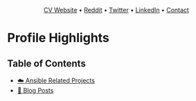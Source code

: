 <p align="center"><a href="https://www.voronenko.info">CV Website</a> • <a href="https://www.reddit.com/user/voronenko/">Reddit</a> • <a href="https://twitter.com/slavko">Twitter</a> • <a href="https://www.linkedin.com/in/voronenkovyacheslav/">LinkedIn</a> • <a href="http://www.softasap.com/contacts.html">Contact</a></p>

# Profile Highlights

## Table of Contents

- [:cloud: Ansible Related Projects](https://github.com/softasap)
- [:pencil: Blog Posts](https://medium.com/@V_Voronenko)
